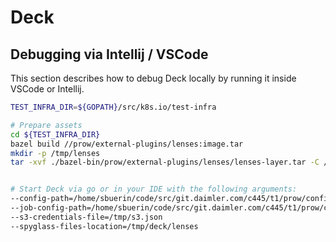 
# Deck

## Debugging via Intellij / VSCode

This section describes how to debug Deck locally by running it inside 
VSCode or Intellij.

```bash
TEST_INFRA_DIR=${GOPATH}/src/k8s.io/test-infra

# Prepare assets
cd ${TEST_INFRA_DIR}
bazel build //prow/external-plugins/lenses:image.tar
mkdir -p /tmp/lenses
tar -xvf ./bazel-bin/prow/external-plugins/lenses/lenses-layer.tar -C /tmp/lenses


# Start Deck via go or in your IDE with the following arguments:
--config-path=/home/sbuerin/code/src/git.daimler.com/c445/t1/prow/config/prow/config.yaml
--job-config-path=/home/sbuerin/code/src/git.daimler.com/c445/t1/prow/config/jobs
--s3-credentials-file=/tmp/s3.json
--spyglass-files-location=/tmp/deck/lenses
```
